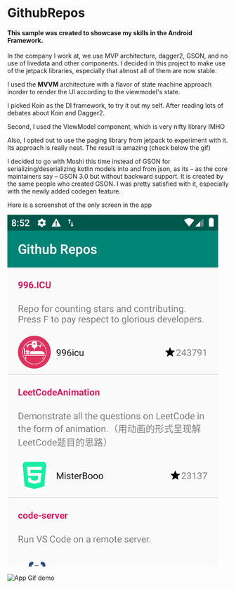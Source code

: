# GithubRepos

#### This sample was created to showcase my skills in the Android Framework.

In the company I work at, we use MVP architecture, dagger2, GSON, and no use of livedata and other components. 
I decided in this project to make use of the jetpack libraries, especially that almost all of them are now stable.

I used the **MVVM** architecture with a flavor of state machine approach inorder to render the UI according to the 
viewmodel's state. 

I picked Koin as the DI framework, to try it out my self. After reading lots of debates about Koin and Dagger2.

Second, I used the ViewModel component, which is very nifty library IMHO

Also, I opted out to use the paging library from jetpack to experiment with it. Its approach is really neat. 
The result is amazing (check below the gif) 

I decided to go with Moshi this time instead of GSON for serializing/deserializing kotlin models into and from json, as its – as the core maintainers say – GSON 3.0 but without backward support. It is created by the same people who created GSON. I was pretty satisfied with it, especially with the newly added codegen feature.



Here is a screenshot of the only screen in the app


![Main screen screenshot](/screenshots/github_repos_image.png)


![App Gif demo](/screenshots/github_repo_gif.gif)
